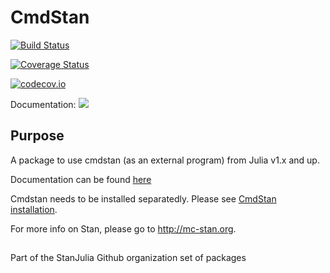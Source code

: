 # CmdStan

[![Build Status](https://travis-ci.org/goedman/CmdStan.jl.svg?branch=master)](https://travis-ci.org/StanJulia/CmdStan.jl)

[![Coverage Status](https://coveralls.io/repos/StanJulia/CmdStan.jl/badge.svg?branch=master&service=github)](https://coveralls.io/github/StanJulia/CmdStan.jl?branch=master)

[![codecov.io](http://codecov.io/github/StanJulia/CmdStan.jl/coverage.svg?branch=master)](http://codecov.io/github/StanJulia/CmdStan.jl?branch=master)

Documentation:
[![](https://img.shields.io/badge/docs-latest-blue.svg)](https://StanJulia.github.io/CmdStan.jl/latest)

## Purpose

A package to use cmdstan (as an external program) from Julia v1.x and up. 

Documentation can be found [here](http://StanJulia.github.io/Stan.jl/latest/INTRO.html)

Cmdstan needs to be installed separatedly. Please see [CmdStan installation](http://StanJulia.github.io/Stan.jl/latest/INSTALLATION.html). 

For more info on Stan, please go to <http://mc-stan.org>.

##

Part of the StanJulia Github organization set of packages
